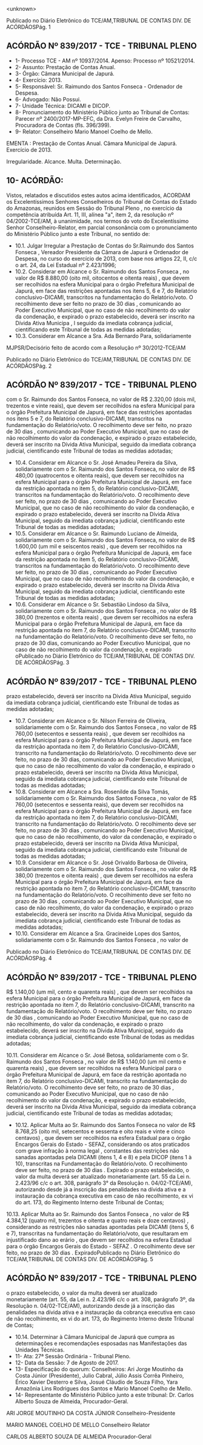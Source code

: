 &lt;unknown&gt;

Publicado  no  Diário Eletrônico do TCE/AM,TRIBUNAL DE CONTAS DIV. DE  ACÓRDÃOSPág. 1

## ACÓRDÃO Nº 839/2017 - TCE - TRIBUNAL PLENO

- 1- Processo TCE - AM nº 10937/2014. Apenso: Processo nº 10521/2014.
- 2- Assunto: Prestação de Contas Anual.
- 3- Órgão: Câmara Municipal de Japurá.
- 4- Exercício: 2013.
- 5- Responsável: Sr. Raimundo dos Santos Fonseca - Ordenador de Despesa.
- 6- Advogado: Não Possui.
- 7- Unidade Técnica: DICAMI e DICOP.
- 8- Pronunciamento  do Ministério  Público  junto  ao Tribunal  de Contas: Parecer  nº 2400/2017-MP-EFC, da Dra. Evelyn Freire de Carvalho, Procuradora  de Contas (fls. 396/399).
- 9- Relator: Conselheiro Mario Manoel Coelho de Mello.

EMENTA : Prestação  de  Contas  Anual.  Câmara Municipal de Japurá. Exercício de 2013.

Irregularidade. Alcance. Multa. Determinação.

## 10-  ACÓRDÃO:

Vistos, relatados e discutidos estes autos acima identificados, ACORDAM os Excelentíssimos Senhores Conselheiros do Tribunal de Contas do Estado do Amazonas, reunidos em Sessão do Tribunal Pleno , no exercício da competência atribuída Art. 11, III, alínea "a", item 2, da resolução nº 04/2002-TCE/AM, à unanimidade, nos termos do voto do Excelentíssimo Senhor Conselheiro-Relator, em  parcial consonância com  o pronunciamento do Ministério Público junto a este Tribunal, no sentido de:

- 10.1. Julgar Irregular a Prestação de Contas do Sr.Raimundo dos Santos Fonseca ,  Vereador Presidente da Câmara de Japurá e Ordenador de Despesa, no curso do exercício de 2013, com base nos artigos 22, II, c/c o art. 24, da Lei Estadual nº 2.423/1996;
- 10.2.  Considerar  em  Alcance o Sr.  Raimundo  dos  Santos  Fonseca ,  no valor de R$ 8.880,00 (oito mil, oitocentos e oitenta reais) , que devem ser recolhidos na esfera Municipal para o órgão Prefeitura Municipal de Japurá, em face das restrições apontadas nos itens 5, 6 e 7, do Relatório conclusivo-DICAMI,  transcritos  na  fundamentação  do  Relatório/voto. O recolhimento deve ser feito no prazo de 30 dias , comunicando ao Poder Executivo  Municipal,  que  no  caso  de  não  recolhimento do  valor  da condenação,  e  expirado  o  prazo  estabelecido,  deverá  ser  inscrito  na Dívida Ativa Municipa , l seguido da imediata cobrança judicial, cientificando este Tribunal de todas as medidas adotadas;
- 10.3. Considerar  em  Alcance a Sra. Ada  Bernardo  Para, solidariamente

MJPSR/Decisório feito de acordo com a Resolução nº 30/2012-TCE/AM

Publicado  no  Diário Eletrônico do TCE/AM,TRIBUNAL DE CONTAS DIV. DE  ACÓRDÃOSPág. 2

## ACÓRDÃO Nº 839/2017 - TCE - TRIBUNAL PLENO

com o Sr. Raimundo dos Santos Fonseca, no  valor  de R$ 2.320,00 (dois mil, trezentos e vinte reais), que devem ser recolhidos na esfera Municipal  para  o  órgão  Prefeitura  Municipal  de  Japurá,  em  face  das restrições apontadas nos itens 5 e 7, do Relatório conclusivo-DICAMI, transcritos  na  fundamentação  do  Relatório/voto.  O  recolhimento  deve ser  feito,  no  prazo  de 30  dias , comunicando  ao  Poder  Executivo Municipal, que no caso de não recolhimento do valor da condenação, e expirado  o  prazo  estabelecido,  deverá  ser  inscrito  na  Dívida  Ativa Municipal,  seguido  da  imediata  cobrança  judicial,  cientificando  este Tribunal de todas as medidas adotadas;

- 10.4.  Considerar  em  Alcance o Sr. José  Amadeu  Pereira  da  Silva, solidariamente com o Sr. Raimundo dos Santos Fonseca, no valor de R$ 480,00 (quatrocentos e oitenta reais), que devem ser recolhidos na esfera Municipal para o órgão Prefeitura Municipal de Japurá, em face da restrição apontada no item 5, do Relatório conclusivo-DICAMI, transcritos na fundamentação do Relatório/voto. O recolhimento deve ser feito, no prazo de 30 dias ,  comunicando ao Poder Executivo  Municipal, que no caso de não recolhimento do valor da condenação, e expirado o prazo estabelecido, deverá ser inscrito na Dívida  Ativa  Municipal, seguido da imediata  cobrança  judicial,  cientificando  este  Tribunal  de  todas  as medidas adotadas;
- 10.5. Considerar  em  Alcance o  Sr. Raimundo  Luciano  de  Almeida, solidariamente com o Sr. Raimundo dos Santos Fonseca, no valor de R$ 1.600,00 (um mil e seiscentos reais) , que devem ser recolhidos na esfera Municipal para o órgão Prefeitura Municipal de Japurá, em face da  restrição  apontada  no  item  5,  do  Relatório  conclusivo-DICAMI, transcritos  na  fundamentação  do  Relatório/voto.  O  recolhimento  deve ser  feito,  no  prazo  de 30  dias , comunicando  ao  Poder  Executivo Municipal, que no caso de não recolhimento do valor da condenação, e expirado  o  prazo  estabelecido,  deverá  ser  inscrito  na  Dívida  Ativa Municipal,  seguido  da  imediata  cobrança  judicial,  cientificando  este Tribunal de todas as medidas adotadas;
- 10.6. Considerar em Alcance o Sr. Sebastião Lindoso da Silva, solidariamente com o Sr. Raimundo dos Santos Fonseca , no valor de R$ 380,00 (trezentos e oitenta reais) ,  que  devem ser recolhidos na esfera Municipal para o órgão Prefeitura Municipal de Japurá, em face da  restrição  apontada  no  item  7,  do  Relatório  conclusivo-DICAMI, transcrito na fundamentação do Relatório/voto. O recolhimento deve ser feito, no prazo de 30 dias, comunicando ao Poder Executivo Municipal, que no caso de não recolhimento do valor da condenação, e expirado oPublicado  no  Diário Eletrônico do TCE/AM,TRIBUNAL DE CONTAS DIV. DE  ACÓRDÃOSPág. 3

## ACÓRDÃO Nº 839/2017 - TCE - TRIBUNAL PLENO

prazo  estabelecido,  deverá  ser  inscrito  na  Dívida  Ativa Municipal, seguido  da  imediata  cobrança  judicial,  cientificando  este  Tribunal  de todas as medidas adotadas;

- 10.7. Considerar em Alcance o Sr. Nilson Ferreira de Oliveira, solidariamente com o Sr. Raimundo dos Santos Fonseca ,  no  valor de R$ 760,00 (setecentos e sessenta reais) , que devem  ser recolhidos  na  esfera  Municipal  para  o  órgão  Prefeitura  Municipal  de Japurá, em  face  da  restrição apontada  no  item  7, do Relatório Conclusivo-DICAMI, transcrito na fundamentação do Relatório/voto. O recolhimento  deve  ser  feito,  no  prazo  de  30  dias,  comunicando  ao Poder Executivo Municipal, que no caso de não recolhimento do valor da condenação, e expirado o prazo estabelecido, deverá ser inscrito na Dívida Ativa Municipal, seguido da imediata cobrança judicial, cientificando este Tribunal de todas as medidas adotadas;
- 10.8. Considerar em Alcance a Sra. Rosenilde da Silva Tomás, solidariamente com o Sr. Raimundo dos Santos Fonseca ,  no  valor de R$ 760,00 (setecentos e sessenta reais), que devem  ser recolhidos  na  esfera  Municipal  para  o  órgão  Prefeitura  Municipal  de Japurá, em  face  da  restrição apontada  no  item  7, do Relatório conclusivo-DICAMI,  transcrito  na  fundamentação  do  Relatório/voto.  O recolhimento  deve  ser  feito,  no  prazo  de 30  dias ,  comunicando  ao Poder Executivo Municipal, que no caso de não recolhimento, do valor da condenação, e expirado o prazo estabelecido, deverá ser inscrito na Dívida Ativa Municipal, seguido da imediata cobrança judicial, cientificando este Tribunal de todas as medidas adotadas;
- 10.9. Considerar em  Alcance o Sr. José Orivaldo  Barbosa  de  Oliveira, solidariamente com o Sr. Raimundo dos Santos Fonseca , no valor de R$ 380,00 (trezentos e oitenta reais) ,  que  devem ser recolhidos na esfera Municipal para o órgão Prefeitura Municipal de Japurá, em face da  restrição  apontada  no  item  7,  do  Relatório  conclusivo-DICAMI, transcrito na fundamentação do Relatório/voto. O recolhimento deve ser feito no prazo de 30 dias , comunicando ao Poder Executivo Municipal, que no caso de não recolhimento, do valor da condenação, e expirado o  prazo  estabelecido,  deverá  ser  inscrito  na  Dívida  Ativa  Municipal, seguido  da  imediata  cobrança  judicial,  cientificando  este  Tribunal  de todas as medidas adotadas;
- 10.10.  Considerar  em  Alcance a Sra. Gracineide  Lopes  dos  Santos, solidariamente com o Sr. Raimundo dos Santos Fonseca , no valor de

Publicado  no  Diário Eletrônico do TCE/AM,TRIBUNAL DE CONTAS DIV. DE  ACÓRDÃOSPág. 4

## ACÓRDÃO Nº 839/2017 - TCE - TRIBUNAL PLENO

R$  1.140,00  (um  mil,  cento  e  quarenta  reais) , que  devem  ser recolhidos  na  esfera  Municipal  para  o  órgão  Prefeitura  Municipal  de Japurá, em  face  da  restrição apontada  no  item  7, do Relatório conclusivo-DICAMI,  transcrito  na  fundamentação  do  Relatório/voto.  O recolhimento  deve  ser  feito,  no  prazo  de 30  dias ,  comunicando  ao Poder Executivo Municipal, que no caso de não recolhimento, do valor da condenação, e expirado o prazo estabelecido, deverá ser inscrito na Dívida Ativa Municipal, seguido da imediata cobrança judicial, cientificando este Tribunal de todas as medidas adotadas;

10.11.  Considerar em Alcance o Sr. José Betosa, solidariamente com o Sr. Raimundo  dos  Santos  Fonseca ,  no  valor  de R$  1.140,00  (um  mil cento e quarenta reais) , que devem ser recolhidos na esfera Municipal para  o  órgão  Prefeitura  Municipal  de  Japurá,  em  face  da  restrição apontada  no  item  7,  do  Relatório  conclusivo-DICAMI,  transcrito  na fundamentação  do  Relatório/voto.  O  recolhimento  deve  ser  feito,  no prazo de 30 dias , comunicando ao Poder Executivo Municipal, que no caso de não recolhimento do valor da condenação, e expirado o prazo estabelecido, deverá ser inscrito na Dívida Ativa Municipal, seguido da imediata  cobrança  judicial,  cientificando  este  Tribunal  de  todas  as medidas adotadas;

- 10.12.  Aplicar Multa ao Sr. Raimundo dos Santos Fonseca no valor de R$ 8.768,25 (oito mil, setecentos e sessenta e oito reais e vinte e cinco centavos) , que devem ser recolhidos na esfera Estadual para o órgão Encargos Gerais do Estado - SEFAZ, considerando os atos praticados com  grave infração à  norma  legal , constantes  das  restrições  não sanadas apontadas pela DICAMI (itens 1, 4 e 8) e pela DICOP (itens 1 à 10), transcritas na Fundamentação do Relatório/voto. O recolhimento deve ser feito, no prazo de 30 dias .  Expirado o prazo estabelecido, o valor da multa deverá ser atualizado monetariamente (art. 55 da Lei n. 2.423/96 c/c o art. 308, parágrafo 3° da Resolução n. 04/02-TCE/AM), autorizando desde  já a inscrição das penalidades na  dívida ativa  e a instauração da cobrança executiva em caso de não recolhimento, ex vi do art. 173, do Regimento Interno deste Tribunal de Contas;

10.13.  Aplicar Multa ao Sr. Raimundo dos Santos Fonseca , no valor de R$ 4.384,12  (quatro  mil,  trezentos  e  oitenta  e  quatro  reais  e  doze centavos) ,  considerando  as  restrições  não  sanadas  apontadas  pela DICAMI (itens 5, 6 e 7), transcritas na fundamentação do Relatório/voto, que resultaram em  injustificado dano ao erário , que devem  ser recolhidos na esfera Estadual para o órgão Encargos Gerais do Estado - SEFAZ . O recolhimento deve ser feito, no prazo de 30 dias . ExpiradoPublicado  no  Diário Eletrônico do TCE/AM,TRIBUNAL DE CONTAS DIV. DE  ACÓRDÃOSPág. 5

## ACÓRDÃO Nº 839/2017 - TCE - TRIBUNAL PLENO

o prazo estabelecido, o valor da multa deverá ser atualizado monetariamente (art. 55, da Lei n. 2.423/96 c/c o art. 308, parágrafo 3º, da Resolução n. 04/02-TCE/AM), autorizando desde já a inscrição das penalidades na dívida ativa e a instauração da cobrança executiva em caso de não recolhimento, ex vi do art. 173, do Regimento Interno deste Tribunal de Contas;

- 10.14.  Determinar à Câmara Municipal de Japurá que cumpra as determinações  e  recomendações  esposadas  nas  Manifestações  das Unidades Técnicas.
- 11-  Ata: 27ª Sessão Ordinária - Tribunal Pleno.
- 12-  Data da Sessão: 7 de Agosto de 2017.
- 13-  Especificação  do  quorum: Conselheiros: Ari Jorge  Moutinho  da  Costa  Júnior (Presidente), Julio Cabral,  Júlio Assis Corrêa Pinheiro, Érico Xavier Desterro e Silva, Josué  Cláudio  de  Souza  Filho,  Yara  Amazônia  Lins  Rodrigues  dos  Santos  e  Mario Manoel Coelho de Mello.
- 14-  Representante  do  Ministério  Público  junto  a  este  tribunal: Dr. Carlos  Alberto Souza de Almeida, Procurador-Geral.

ARI JORGE MOUTINHO DA COSTA JÚNIOR Conselheiro-Presidente

MARIO MANOEL COELHO DE MELLO Conselheiro Relator

CARLOS ALBERTO SOUZA DE ALMEIDA Procurador-Geral